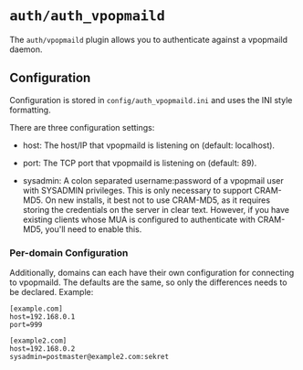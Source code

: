 # `auth/auth_vpopmaild`

The `auth/vpopmaild` plugin allows you to authenticate against a vpopmaild
daemon.

## Configuration

Configuration is stored in `config/auth_vpopmaild.ini` and uses the INI
style formatting.

There are three configuration settings:

* host: The host/IP that vpopmaild is listening on (default: localhost).

* port: The TCP port that vpopmaild is listening on (default: 89).

* sysadmin: A colon separated username:password of a vpopmail user with
    SYSADMIN privileges. This is only necessary to support CRAM-MD5. On new
    installs, it best not to use CRAM-MD5, as it requires storing the
    credentials on the server in clear text. However, if you have existing
    clients whose MUA is configured to authenticate with CRAM-MD5, you'll
    need to enable this.


### Per-domain Configuration

Additionally, domains can each have their own configuration for connecting
to vpopmaild. The defaults are the same, so only the differences needs to
be declared. Example:

    [example.com]
    host=192.168.0.1
    port=999

    [example2.com]
    host=192.168.0.2
    sysadmin=postmaster@example2.com:sekret
